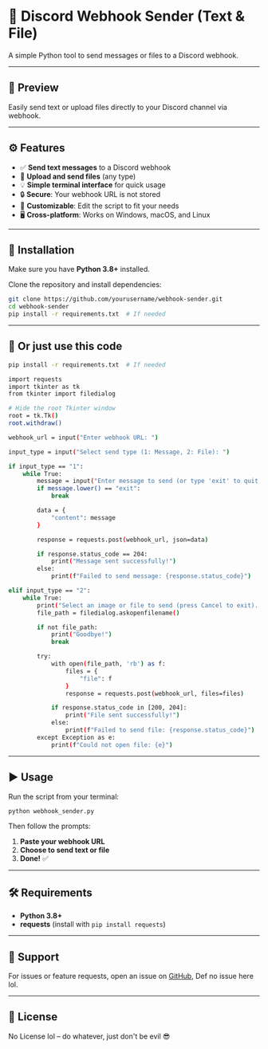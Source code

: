 # 📡 Discord Webhook Sender (Text & File)

A simple Python tool to send messages or files to a Discord webhook.

---

## 📸 Preview

Easily send text or upload files directly to your Discord channel via webhook.

---

## ⚙️ Features

- ✅ **Send text messages** to a Discord webhook
- 📁 **Upload and send files** (any type)
- 💡 **Simple terminal interface** for quick usage
- 🔒 **Secure**: Your webhook URL is not stored
- 📝 **Customizable**: Edit the script to fit your needs
- 🖥️ **Cross-platform**: Works on Windows, macOS, and Linux

---

## 🧪 Installation

Make sure you have **Python 3.8+** installed.

Clone the repository and install dependencies:

```bash
git clone https://github.com/yourusername/webhook-sender.git
cd webhook-sender
pip install -r requirements.txt  # If needed
```

---
## 🤑 Or just use this code

```bash
pip install -r requirements.txt  # If needed

import requests
import tkinter as tk
from tkinter import filedialog

# Hide the root Tkinter window
root = tk.Tk()
root.withdraw()

webhook_url = input("Enter webhook URL: ")

input_type = input("Select send type (1: Message, 2: File): ")

if input_type == "1":
    while True:
        message = input("Enter message to send (or type 'exit' to quit): ")
        if message.lower() == "exit":
            break

        data = {
            "content": message
        }

        response = requests.post(webhook_url, json=data)

        if response.status_code == 204:
            print("Message sent successfully!")
        else:
            print(f"Failed to send message: {response.status_code}")

elif input_type == "2":
    while True:
        print("Select an image or file to send (press Cancel to exit)...")
        file_path = filedialog.askopenfilename()

        if not file_path:
            print("Goodbye!")
            break

        try:
            with open(file_path, 'rb') as f:
                files = {
                    "file": f
                }
                response = requests.post(webhook_url, files=files)

            if response.status_code in [200, 204]:
                print("File sent successfully!")
            else:
                print(f"Failed to send file: {response.status_code}")
        except Exception as e:
            print(f"Could not open file: {e}")

```

---

## ▶️ Usage

Run the script from your terminal:

```bash
python webhook_sender.py
```

Then follow the prompts:

1. **Paste your webhook URL**
2. **Choose to send text or file**
3. **Done!** ✅

---

## 🛠 Requirements

- **Python 3.8+**
- **requests** (install with `pip install requests`)

---

## 💬 Support

For issues or feature requests, open an issue on [GitHub](https://github.com/yourusername/webhook-sender/issues), Def no issue here lol.

---

## 📄 License

No License lol – do whatever, just don't be evil 😎

